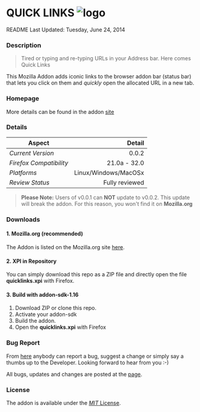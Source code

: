 # QUICK LINKS ![logo][logo] #

README Last Updated: Tuesday, June 24, 2014

### Description ###
> Tired or typing and re-typing URLs in your Address bar. Here comes Quick Links

This Mozilla Addon adds iconic links to the browser addon bar (status bar) that lets you click on them and *quickly* open the allocated URL in a new tab.

### Homepage ###
More details can be found in the addon [site][addon-site]

### Details ####

|Aspect|Detail|
|---------|---------:|
|*Current Version*| 0.0.2|
|*Firefox Compatibility*| 21.0a - 32.0|
|*Platforms*| Linux/Windows/MacOSx|
|*Review Status*|Fully reviewed|

> **Please Note:** Users of v0.0.1 can **NOT** update to v0.0.2. This update will break the addon. For this reason, you won't find it on **Mozilla.org**

### Downloads ###

#### 1. Mozilla.org (recommended) ####
The Addon is listed on the Mozilla.org site [here][download-mozilla].

#### 2. XPI in Repository ####
You can simply download this repo as a ZIP file and directly open the file **quicklinks.xpi** with Firefox.

#### 3. Build with addon-sdk-1.16 ####
1.	Download ZIP or clone this repo.
2.	Activate your addon-sdk
3.	Build the addon.
4.	Open the **quicklinks.xpi** with Firefox

### Bug Report ###
From [here][correspondence] anybody can report a bug, suggest a change or simply say a thumbs up to the Developer. Looking forward to hear from you :-)

All bugs, updates and changes are posted  at the [page][bug-report-page]. 

### License ###
The addon is available under the [*MIT* License][license-page]. 

[logo]:https://gochomugo.github.io/Quick-Links/images/logo.png "Quick Links"
[addon-site]:https://gochomugo.github.io/Quick-Links/index.html "Go to Addon Site"
[download-mozilla]:https://addons.mozilla.org/en-US/firefox/addon/quick-links/ "Download from mozilla.org"
[correspondence]:https://gochomugo.github.io/Quick-Links/bugs_issues.html#correspondence "Report a bug, Suggest a change or Say a Thumbs up"
[bug-report-page]:https://gochomugo.github.io/Quick-Links/bugs_issues.html "View reported bugs and suggested changed"
[license-page]:https://gochomugo.github.io/Quick-Links/license.html "View License"
